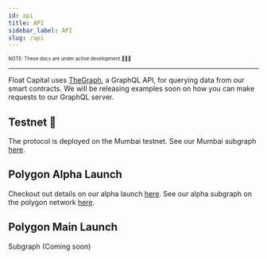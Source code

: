 ```yaml
---
id: api
title: API
sidebar_label: API
slug: /api
---
```


<sub><sup> NOTE: These docs are under active development 👷‍♀️👷 </sup></sub>

---

Float Capital uses [TheGraph](https://thegraph.com/), a GraphQL API, for querying data from our smart contracts. We will be releasing examples soon on how you can make requests to our GraphQL server.

## Testnet 🔗

The protocol is deployed on the Mumbai testnet. See our Mumbai subgraph [here](https://test.graph.float.capital/subgraphs/name/float-capital/float-capital).

## Polygon Alpha Launch

Checkout out details on our alpha launch [here](/docs/alpha). See our alpha subgraph on the polygon network [here](/docs/alpha).

## Polygon Main Launch

Subgraph (Coming soon)
